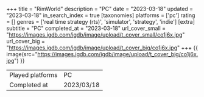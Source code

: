 +++
title = "RimWorld"
description = "PC"
date = "2023-03-18"
updated = "2023-03-18"
in_search_index = true
[taxonomies]
platforms = ['pc']
rating = []
genres = ['real time strategy (rts)', 'simulator', 'strategy', 'indie']
[extra]
subtitle = "PC"
completed_at = "2023-03-18"
url_cover_small = "https://images.igdb.com/igdb/image/upload/t_cover_small/co1j6x.jpg"
url_cover_big = "https://images.igdb.com/igdb/image/upload/t_cover_big/co1j6x.jpg"
+++
{{ image(src="https://images.igdb.com/igdb/image/upload/t_cover_big/co1j6x.jpg") }}

|              |            |
| ------------ | ---------- |
| Played platforms    | PC |
| Completed at | 2023/03/18 |

